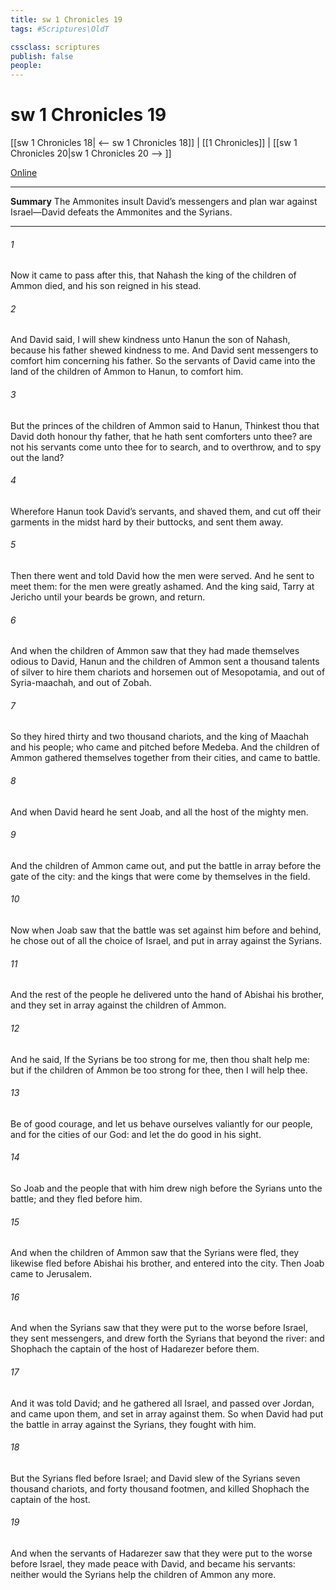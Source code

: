 ```yaml
---
title: sw 1 Chronicles 19
tags: #Scriptures\OldT

cssclass: scriptures
publish: false
people:
---
```


# sw 1 Chronicles 19
[[sw 1 Chronicles 18| <-- sw 1 Chronicles 18]] | [[1 Chronicles]] | [[sw 1 Chronicles 20|sw 1 Chronicles 20 --> ]]

[Online](https://churchofjesuschrist.org/study/scriptures/ot/1-chr/19?lang=eng)

---
__Summary__
The Ammonites insult David’s messengers and plan war against Israel—David defeats the Ammonites and the Syrians.

---
###### 1 
Now it came to pass after this, that Nahash the king of the children of Ammon died, and his son reigned in his stead.

###### 2 
And David said, I will shew kindness unto Hanun the son of Nahash, because his father shewed kindness to me. And David sent messengers to comfort him concerning his father. So the servants of David came into the land of the children of Ammon to Hanun, to comfort him.

###### 3 
But the princes of the children of Ammon said to Hanun, Thinkest thou that David doth honour thy father, that he hath sent comforters unto thee? are not his servants come unto thee for to search, and to overthrow, and to spy out the land?

###### 4 
Wherefore Hanun took David’s servants, and shaved them, and cut off their garments in the midst hard by their buttocks, and sent them away.

###### 5 
Then there went  and told David how the men were served. And he sent to meet them: for the men were greatly ashamed. And the king said, Tarry at Jericho until your beards be grown, and  return.

###### 6 
And when the children of Ammon saw that they had made themselves odious to David, Hanun and the children of Ammon sent a thousand talents of silver to hire them chariots and horsemen out of Mesopotamia, and out of Syria-maachah, and out of Zobah.

###### 7 
So they hired thirty and two thousand chariots, and the king of Maachah and his people; who came and pitched before Medeba. And the children of Ammon gathered themselves together from their cities, and came to battle.

###### 8 
And when David heard  he sent Joab, and all the host of the mighty men.

###### 9 
And the children of Ammon came out, and put the battle in array before the gate of the city: and the kings that were come  by themselves in the field.

###### 10 
Now when Joab saw that the battle was set against him before and behind, he chose out of all the choice of Israel, and put  in array against the Syrians.

###### 11 
And the rest of the people he delivered unto the hand of Abishai his brother, and they set  in array against the children of Ammon.

###### 12 
And he said, If the Syrians be too strong for me, then thou shalt help me: but if the children of Ammon be too strong for thee, then I will help thee.

###### 13 
Be of good courage, and let us behave ourselves valiantly for our people, and for the cities of our God: and let the  do  good in his sight.

###### 14 
So Joab and the people that  with him drew nigh before the Syrians unto the battle; and they fled before him.

###### 15 
And when the children of Ammon saw that the Syrians were fled, they likewise fled before Abishai his brother, and entered into the city. Then Joab came to Jerusalem.

###### 16 
And when the Syrians saw that they were put to the worse before Israel, they sent messengers, and drew forth the Syrians that  beyond the river: and Shophach the captain of the host of Hadarezer  before them.

###### 17 
And it was told David; and he gathered all Israel, and passed over Jordan, and came upon them, and set  in array against them. So when David had put the battle in array against the Syrians, they fought with him.

###### 18 
But the Syrians fled before Israel; and David slew of the Syrians seven thousand  chariots, and forty thousand footmen, and killed Shophach the captain of the host.

###### 19 
And when the servants of Hadarezer saw that they were put to the worse before Israel, they made peace with David, and became his servants: neither would the Syrians help the children of Ammon any more.

